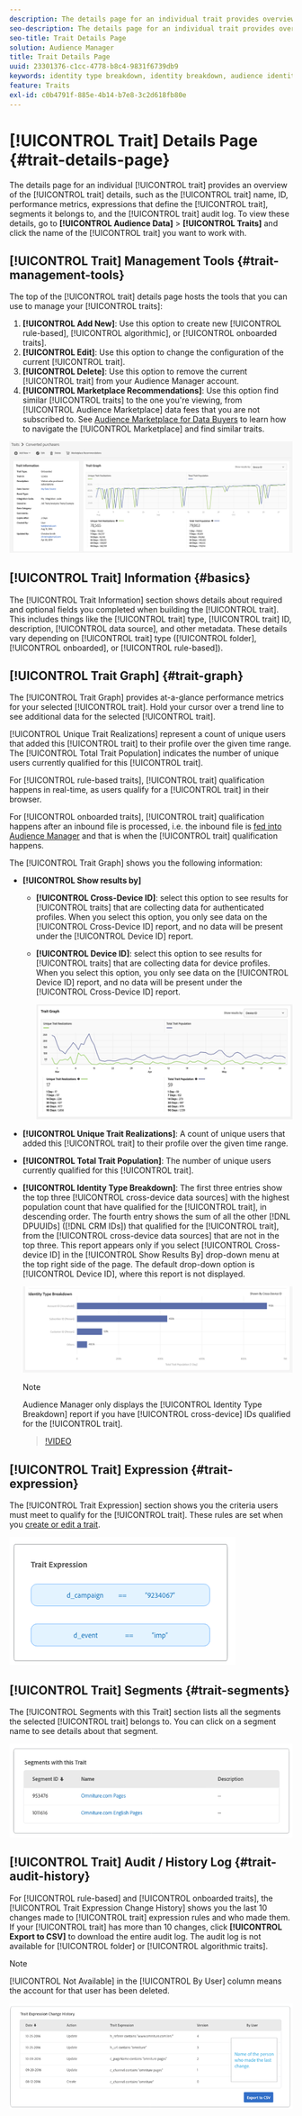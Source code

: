 ```yaml
---
description: The details page for an individual trait provides overview of information like the trait name, ID, performance metrics, expressions that define the trait, segments it belongs to, and the trait audit log. To vew these details, go to Audience Data > Traits and click the name of the trait you want to work with.
seo-description: The details page for an individual trait provides overview of information like the trait name, ID, performance metrics, expressions that define the trait, segments it belongs to, and the trait audit log. To vew these details, go to Audience Data > Traits and click the name of the trait you want to work with.
seo-title: Trait Details Page
solution: Audience Manager
title: Trait Details Page
uuid: 23301376-c1cc-4778-b8c4-9831f6739db9
keywords: identity type breakdown, identity breakdown, audience identity reporting, cross-device, cross-device ID, device ID
feature: Traits
exl-id: c0b4791f-885e-4b14-b7e8-3c2d618fb80e
---
```

# [!UICONTROL Trait] Details Page {#trait-details-page}

The details page for an individual [!UICONTROL trait] provides an overview of the [!UICONTROL trait] details, such as the [!UICONTROL trait] name, ID, performance metrics, expressions that define the [!UICONTROL trait], segments it belongs to, and the [!UICONTROL trait] audit log. To view these details, go to **[!UICONTROL Audience Data]** > **[!UICONTROL Traits]** and click the name of the [!UICONTROL trait] you want to work with.

## [!UICONTROL Trait] Management Tools {#trait-management-tools}

The top of the [!UICONTROL trait] details page hosts the tools that you can use to manage your [!UICONTROL traits]:

1. **[!UICONTROL Add New]**: Use this option to create new [!UICONTROL rule-based], [!UICONTROL algorithmic], or [!UICONTROL onboarded traits].
2. **[!UICONTROL Edit]**: Use this option to change the configuration of the current [!UICONTROL trait].
3. **[!UICONTROL Delete]**: Use this option to remove the current [!UICONTROL trait] from your Audience Manager account.
4. **[!UICONTROL Marketplace Recommendations]**: Use this option find similar [!UICONTROL traits] to the one you're viewing, from [!UICONTROL Audience Marketplace] data fees that you are not subscribed to. See [Audience Marketplace for Data Buyers](../audience-marketplace/marketplace-data-buyers/marketplace-data-buyers.md) to learn how to navigate the [!UICONTROL Marketplace] and find similar traits.

![basic-trait-information](assets/basic-trait-information.png)

## [!UICONTROL Trait] Information {#basics}

The [!UICONTROL Trait Information] section shows details about required and optional fields you completed when building the [!UICONTROL trait]. This includes things like the [!UICONTROL trait] type, [!UICONTROL trait] ID, description, [!UICONTROL data source], and other metadata. These details vary depending on [!UICONTROL trait] type ([!UICONTROL folder], [!UICONTROL onboarded], or [!UICONTROL rule-based]).

## [!UICONTROL Trait Graph] {#trait-graph}

The [!UICONTROL Trait Graph] provides at-a-glance performance metrics for your selected [!UICONTROL trait]. Hold your cursor over a trend line to see additional data for the selected [!UICONTROL trait].

[!UICONTROL Unique Trait Realizations] represent a count of unique users that added this [!UICONTROL trait] to their profile over the given time range. The [!UICONTROL Total Trait Population] indicates the number of unique users currently qualified for this [!UICONTROL trait].

For [!UICONTROL rule-based traits], [!UICONTROL trait] qualification happens in real-time, as users qualify for a [!UICONTROL trait] in their browser.

For [!UICONTROL onboarded traits], [!UICONTROL trait] qualification happens after an inbound file is processed, i.e. the inbound file is [fed into Audience Manager](../../faq/faq-inbound-data-ingestion.md) and that is when the [!UICONTROL trait] qualification happens.

The [!UICONTROL Trait Graph] shows you the following information:

* **[!UICONTROL Show results by]**
  * **[!UICONTROL Cross-Device ID]**: select this option to see results for [!UICONTROL traits] that are collecting data for authenticated profiles. When you select this option, you only see data on the [!UICONTROL Cross-Device ID] report, and no data will be present under the [!UICONTROL Device ID] report.
  * **[!UICONTROL Device ID]**: select this option to see results for [!UICONTROL traits] that are collecting data for device profiles. When you select this option, you only see data on the [!UICONTROL Device ID] report, and no data will be present under the [!UICONTROL Cross-Device ID] report.
  
    ![trait-graph](assets/trait-summary.gif)

* **[!UICONTROL Unique Trait Realizations]**: A count of unique users that added this [!UICONTROL trait] to their profile over the given time range.
* **[!UICONTROL Total Trait Population]**: The number of unique users currently qualified for this [!UICONTROL trait].

* **[!UICONTROL Identity Type Breakdown]**: The first three entries show the top three [!UICONTROL cross-device data sources] with the highest population count that have qualified for the [!UICONTROL trait], in descending order. The fourth entry shows the sum of all the other [!DNL DPUUIDs] ([!DNL CRM IDs]) that qualified for the [!UICONTROL trait], from the [!UICONTROL cross-device data sources] that are not in the top three. This report appears only if you select [!UICONTROL Cross-device ID] in the [!UICONTROL Show Results By] drop-down menu at the top right side of the page. The default drop-down option is [!UICONTROL Device ID], where this report is not displayed.

    ![trait-graph](assets/trait-identity.png)

    >[!NOTE]
    >
    >Audience Manager only displays the [!UICONTROL Identity Type Breakdown] report if you have [!UICONTROL cross-device] IDs qualified for the [!UICONTROL trait].

    >[!VIDEO](https://video.tv.adobe.com/v/27977/)

## [!UICONTROL Trait] Expression {#trait-expression}

The [!UICONTROL Trait Expression] section shows you the criteria users must meet to qualify for the [!UICONTROL trait]. These rules are set when you [create or edit a trait](../../features/traits/about-trait-builder.md).

![](assets/traitExpression.png)

## [!UICONTROL Trait] Segments {#trait-segments}

The [!UICONTROL Segments with this Trait] section lists all the segments the selected [!UICONTROL trait] belongs to. You can click on a segment name to see details about that segment.

![](assets/traitSegments.png)

## [!UICONTROL Trait] Audit / History Log {#trait-audit-history}

For [!UICONTROL rule-based] and [!UICONTROL onboarded traits], the [!UICONTROL Trait Expression Change History] shows you the last 10 changes made to [!UICONTROL trait] expression rules and who made them. If your [!UICONTROL trait] has more than 10 changes, click **[!UICONTROL Export to CSV]** to download the entire audit log. The audit log is not available for [!UICONTROL folder] or [!UICONTROL algorithmic traits].

>[!NOTE]
>
>[!UICONTROL Not Available] in the [!UICONTROL By User] column means the account for that user has been deleted.

![](assets/traitHistory.png)

